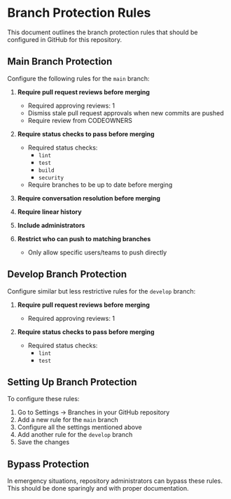 # Branch Protection Rules

This document outlines the branch protection rules that should be configured in GitHub for this repository.

## Main Branch Protection

Configure the following rules for the `main` branch:

1. **Require pull request reviews before merging**
   - Required approving reviews: 1
   - Dismiss stale pull request approvals when new commits are pushed
   - Require review from CODEOWNERS

2. **Require status checks to pass before merging**
   - Required status checks:
     - `lint`
     - `test`
     - `build`
     - `security`
   - Require branches to be up to date before merging

3. **Require conversation resolution before merging**

4. **Require linear history**

5. **Include administrators**

6. **Restrict who can push to matching branches**
   - Only allow specific users/teams to push directly

## Develop Branch Protection

Configure similar but less restrictive rules for the `develop` branch:

1. **Require pull request reviews before merging**
   - Required approving reviews: 1

2. **Require status checks to pass before merging**
   - Required status checks:
     - `lint`
     - `test`

## Setting Up Branch Protection

To configure these rules:

1. Go to Settings → Branches in your GitHub repository
2. Add a new rule for the `main` branch
3. Configure all the settings mentioned above
4. Add another rule for the `develop` branch
5. Save the changes

## Bypass Protection

In emergency situations, repository administrators can bypass these rules. This should be done sparingly and with proper documentation.
